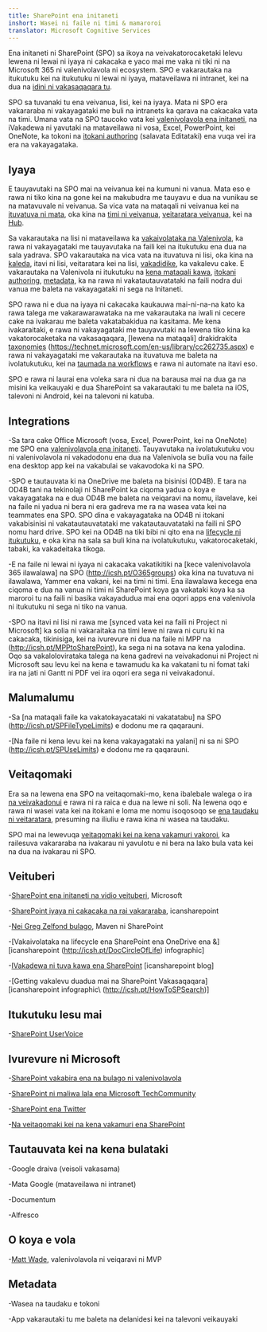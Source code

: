 ```yaml
---
title: SharePoint ena initaneti
inshort: Wasei ni faile ni timi & mamaroroi
translator: Microsoft Cognitive Services
---
```



Ena initaneti ni SharePoint (SPO) sa ikoya na veivakatorocaketaki lelevu lewena ni lewai ni iyaya ni cakacaka e yaco mai me vaka ni tiki ni na Microsoft 365 ni valenivolavola ni ecosystem. SPO e vakarautaka na itukutuku kei na itukutuku ni lewai ni iyaya, mataveilawa ni intranet, kei na dua na [idini ni vakasaqaqara tu](http://icsh.pt/HowToSPSearch).

SPO sa tuvanaki tu ena veivanua, lisi, kei na iyaya. Mata ni SPO era vakararaba ni vakayagataki me buli na intranets ka qarava na cakacaka vata na timi. Umana vata na SPO taucoko vata kei [valenivolavola ena initaneti](https://technet.microsoft.com/en-us/library/word-online-service-description.aspx), na iVakadewa ni yavutaki na mataveilawa ni vosa, Excel, PowerPoint, kei OneNote, ka tokoni na [itokani authoring](http://icsh.pt/CoAuthoring) (salavata Editataki) ena vuqa vei ira era na vakayagataka.

Iyaya
---------

E tauyavutaki na SPO mai na veivanua kei na kumuni ni vanua. Mata eso e rawa ni tiko kina na gone kei na makubudra me tauyavu e dua na vunikau se na matavuvale ni veivanua. Sa vica vata na mataqali ni veivanua kei na [ituvatuva ni mata](https://support.office.com/en-us/article/Using-templates-to-create-different-kinds-of-SharePoint-sites-449eccec-ff99-4cf3-b62e-dcfee37e8da4), oka kina na [timi ni veivanua](https://support.office.com/en-us/article/what-is-a-sharepoint-team-site-75545757-36c3-46a7-beed-0aaa74f0401e), [veitaratara veivanua](https://support.office.com/en-us/article/what-is-a-sharepoint-communication-site-94a33429-e580-45c3-a090-5512a8070732), kei na [Hub](https://docs.microsoft.com/en-us/sharepoint/dev/features/hub-site/hub-site-overview).

Sa vakarautaka na lisi ni mataveilawa ka [vakaivolataka na Valenivola](http://icsh.pt/SPDocLibs), ka rawa ni vakayagataki me tauyavutaka na faili kei na itukutuku ena dua na sala yadrava. SPO vakarautaka na vica vata na ituvatuva ni lisi, oka kina na [kaleda](https//icsh.pt/SPCalendars), itavi ni lisi, veitaratara kei na lisi, [vakadidike](http://icsh.pt/SPSurveyIntro), ka vakalevu cake. E vakarautaka na Valenivola ni itukutuku na [kena mataqali kawa](http://icsh.pt/VersionHistory), [itokani authoring](http://icsh.pt/CoAuthoring), [metadata](http://icsh.pt/MetadataGuide), ka na rawa ni vakatautauvatataki na faili nodra dui vanua me baleta na vakayagataki ni sega na Initaneti.

SPO rawa ni e dua na iyaya ni cakacaka kaukauwa mai-ni-na-na kato ka rawa talega me vakarawarawataka na me vakarautaka na iwali ni cecere cake na ivakarau me baleta vakatabakidua na kasitama. Me kena ivakaraitaki, e rawa ni vakayagataki me tauyavutaki na lewena tiko kina ka vakatorocaketaka na vakasaqaqara, [lewena na mataqali] drakidrakita [taxonomies](http://sharepointmaven.com/2-ways-to-design-sharepoint-taxonomy-for-an-organization/) (https://technet.microsoft.com/en-us/library/cc262735.aspx) e rawa ni vakayagataki me vakarautaka na ituvatuva me baleta na ivolatukutuku, kei na [taumada na workflows](http://sharepointmaven.com/4-things-to-do-before-creating-a-workflow-in-sharepoint-and-office-365/) e rawa ni automate na itavi eso.

SPO e rawa ni laurai ena voleka sara ni dua na barausa mai na dua ga na misini ka veikauyaki e dua SharePoint sa vakarautaki tu me baleta na iOS, talevoni ni Android, kei na talevoni ni katuba.

Integrations
---------

-Sa tara cake Office Microsoft (vosa, Excel, PowerPoint, kei na OneNote) me SPO ena [valenivolavola ena initaneti](https://technet.microsoft.com/en-us/library/word-online-service-description.aspx). Tauyavutaka na ivolatukutuku vou ni valenivolavola ni vakadodonu ena dua na Valenivola se bulia vou na faile ena desktop app kei na vakabulai se vakavodoka ki na SPO.

-SPO e tautauvata ki na OneDrive me baleta na bisinisi (OD4B). E tara na OD4B tani na tekinolaji ni SharePoint ka ciqoma yadua o koya e vakayagataka na e dua OD4B me baleta na veiqaravi na nomu, ilavelave, kei na faile ni yadua ni bera ni era gadreva me ra na wasea vata kei na teammates ena SPO. SPO dina e vakayagataka na OD4B ni itokani vakabisinisi ni vakatautauvatataki me vakatautauvatataki na faili ni SPO nomu hard drive. SPO kei na OD4B na tiki bibi ni qito ena na [lifecycle ni itukutuku](http://icsh.pt/DocCircleOfLife), e oka kina na sala sa buli kina na ivolatukutuku, vakatorocaketaki, tabaki, ka vakadeitaka tikoga.

-E na faile ni lewai ni iyaya ni cakacaka vakatikitiki na [kece valenivolavola 365 ilawalawa] na SPO (http://icsh.pt/O365groups) oka kina na tuvatuva ni ilawalawa, Yammer ena vakani, kei na timi ni timi. Ena ilawalawa kecega ena ciqoma e dua na vanua ni timi ni SharePoint koya ga vakataki koya ka sa maroroi tu na faili ni basika vakayadudua mai ena oqori apps ena valenivola ni itukutuku ni sega ni tiko na vanua.

-SPO na itavi ni lisi ni rawa me [synced vata kei na faili ni Project ni Microsoft] ka solia ni vakaraitaka na timi lewe ni rawa ni curu ki na cakacaka, tikinisiga, kei na ivurevure ni dua na faile ni MPP na (http://icsh.pt/MPPtoSharePoint), ka sega ni na sotava na kena yalodina. Oqo sa vakalolovirataka talega na kena gadrevi na veivakadonui ni Project ni Microsoft sau levu kei na kena e tawamudu ka ka vakatani tu ni fomat taki ira na jati ni Gantt ni PDF vei ira oqori era sega ni veivakadonui.

Malumalumu
---------

-Sa [na mataqali faile ka vakatokayacataki ni vakatatabu] na SPO (http://icsh.pt/SPFileTypeLimits) e dodonu me ra qaqarauni.

-[Na faile ni kena levu kei na kena vakayagataki na yalani] ni sa ni SPO (http://icsh.pt/SPUseLimits) e dodonu me ra qaqarauni.

Veitaqomaki
---------

Era sa na lewena ena SPO na veitaqomaki-mo, kena ibalebale walega o ira [na veivakadonui](http://icsh.pt/PermissionsInSP) e rawa ni ra raica e dua na lewe ni soli. Na lewena oqo e rawa ni wasei vata kei na itokani e loma me nomu isoqosoqo se [ena taudaku ni veitaratara](http://icsh.pt/ExternalSharing), presuming na iliuliu e rawa kina ni wasea na taudaku.

SPO mai na lewevuqa [veitaqomaki kei na kena vakamuri vakoroi](https://blogs.technet.microsoft.com/wbaer/2017/03/13/security-and-compliance-in-sharepoint-online-and-onedrive-for-business/), ka railesuva vakararaba na ivakarau ni yavulotu e ni bera na lako bula vata kei na dua na ivakarau ni SPO.

Veituberi
---------

-[SharePoint ena initaneti na vidio veituberi](https://support.office.com/en-us/article/SharePoint-Online-video-training-cb8ef501-84db-4427-ac77-ec2009fb8e23?ui=en-US&rs=en-US&ad=US), Microsoft

-[SharePoint iyaya ni cakacaka na rai vakararaba](http://icansharepoint.com/tools), icansharepoint

-[Nei Greg Zelfond bulago](http://sharepointmaven.com/blog-sharepoint-best-practices/), Maven ni SharePoint

-[Vakaivolataka na lifecycle ena SharePoint ena OneDrive ena &] \[icansharepoint (http://icsh.pt/DocCircleOfLife)
    infographic\]

-[IVakadewa ni tuva kawa ena SharePoint](http://icsh.pt/VersionHistory)
    \[icansharepoint blog\]

-[Getting vakalevu duadua mai na SharePoint
    Vakasaqaqara] \[icansharepoint infographic\ (http://icsh.pt/HowToSPSearch)]

Itukutuku lesu mai
---------

-[SharePoint UserVoice](https://sharepoint.uservoice.com/)

Ivurevure ni Microsoft
---------

-[SharePoint vakabira ena na bulago ni valenivolavola](https://blogs.office.com/en-us/sharepoint/)

-[SharePoint ni maliwa lala ena Microsoft TechCommunity](https://techcommunity.microsoft.com/t5/SharePoint/bd-p/SharePoint_General)

-[SharePoint ena Twitter](https://twitter.com/sharepoint)

-[Na veitaqomaki kei na kena vakamuri ena SharePoint](https://blogs.technet.microsoft.com/wbaer/2017/03/13/security-and-compliance-in-sharepoint-online-and-onedrive-for-business/)


Tautauvata kei na kena bulataki
--------------------

-Google draiva (veisoli vakasama)

-Mata Google (mataveilawa ni intranet)

-Documentum

-Alfresco

O koya e vola
---------

-[Matt Wade](https://www.linkedin.com/in/thatmattwade/), valenivolavola ni veiqaravi ni MVP

Metadata
--------

-Wasea na taudaku e tokoni

-App vakarautaki tu me baleta na delanidesi kei na talevoni veikauyaki

